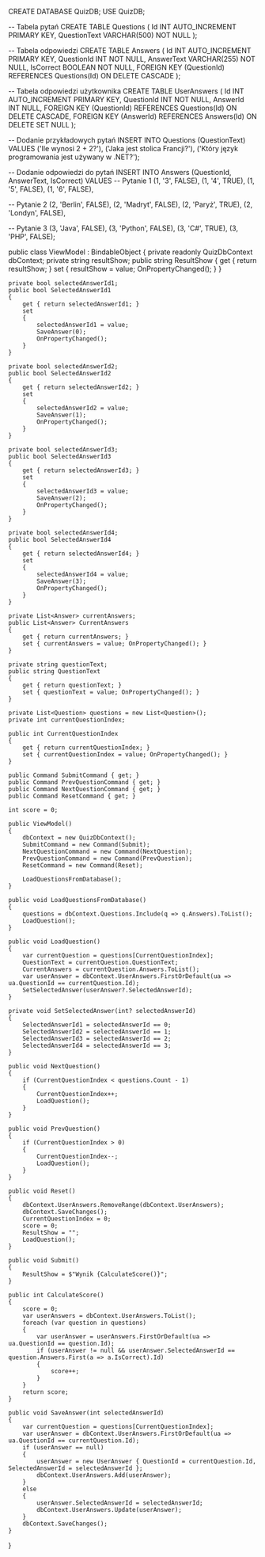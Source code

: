 CREATE DATABASE QuizDB;
USE QuizDB;

-- Tabela pytań
CREATE TABLE Questions (
    Id INT AUTO_INCREMENT PRIMARY KEY,
    QuestionText VARCHAR(500) NOT NULL
);

-- Tabela odpowiedzi
CREATE TABLE Answers (
    Id INT AUTO_INCREMENT PRIMARY KEY,
    QuestionId INT NOT NULL,
    AnswerText VARCHAR(255) NOT NULL,
    IsCorrect BOOLEAN NOT NULL,
    FOREIGN KEY (QuestionId) REFERENCES Questions(Id) ON DELETE CASCADE
);

-- Tabela odpowiedzi użytkownika
CREATE TABLE UserAnswers (
    Id INT AUTO_INCREMENT PRIMARY KEY,
    QuestionId INT NOT NULL,
    AnswerId INT NULL,
    FOREIGN KEY (QuestionId) REFERENCES Questions(Id) ON DELETE CASCADE,
    FOREIGN KEY (AnswerId) REFERENCES Answers(Id) ON DELETE SET NULL
);

-- Dodanie przykładowych pytań
INSERT INTO Questions (QuestionText) VALUES 
('Ile wynosi 2 + 2?'),
('Jaka jest stolica Francji?'),
('Który język programowania jest używany w .NET?');

-- Dodanie odpowiedzi do pytań
INSERT INTO Answers (QuestionId, AnswerText, IsCorrect) VALUES
-- Pytanie 1
(1, '3', FALSE),
(1, '4', TRUE),
(1, '5', FALSE),
(1, '6', FALSE),

-- Pytanie 2
(2, 'Berlin', FALSE),
(2, 'Madryt', FALSE),
(2, 'Paryż', TRUE),
(2, 'Londyn', FALSE),

-- Pytanie 3
(3, 'Java', FALSE),
(3, 'Python', FALSE),
(3, 'C#', TRUE),
(3, 'PHP', FALSE);






public class ViewModel : BindableObject
{
    private readonly QuizDbContext dbContext;
    private string resultShow;
    public string ResultShow
    {
        get { return resultShow; }
        set { resultShow = value; OnPropertyChanged(); }
    }

    private bool selectedAnswerId1;
    public bool SelectedAnswerId1
    {
        get { return selectedAnswerId1; }
        set
        {
            selectedAnswerId1 = value;
            SaveAnswer(0);
            OnPropertyChanged();
        }
    }

    private bool selectedAnswerId2;
    public bool SelectedAnswerId2
    {
        get { return selectedAnswerId2; }
        set
        {
            selectedAnswerId2 = value;
            SaveAnswer(1);
            OnPropertyChanged();
        }
    }

    private bool selectedAnswerId3;
    public bool SelectedAnswerId3
    {
        get { return selectedAnswerId3; }
        set
        {
            selectedAnswerId3 = value;
            SaveAnswer(2);
            OnPropertyChanged();
        }
    }

    private bool selectedAnswerId4;
    public bool SelectedAnswerId4
    {
        get { return selectedAnswerId4; }
        set
        {
            selectedAnswerId4 = value;
            SaveAnswer(3);
            OnPropertyChanged();
        }
    }

    private List<Answer> currentAnswers;
    public List<Answer> CurrentAnswers
    {
        get { return currentAnswers; }
        set { currentAnswers = value; OnPropertyChanged(); }
    }

    private string questionText;
    public string QuestionText
    {
        get { return questionText; }
        set { questionText = value; OnPropertyChanged(); }
    }

    private List<Question> questions = new List<Question>();
    private int currentQuestionIndex;

    public int CurrentQuestionIndex
    {
        get { return currentQuestionIndex; }
        set { currentQuestionIndex = value; OnPropertyChanged(); }
    }

    public Command SubmitCommand { get; }
    public Command PrevQuestionCommand { get; }
    public Command NextQuestionCommand { get; }
    public Command ResetCommand { get; }

    int score = 0;

    public ViewModel()
    {
        dbContext = new QuizDbContext();
        SubmitCommand = new Command(Submit);
        NextQuestionCommand = new Command(NextQuestion);
        PrevQuestionCommand = new Command(PrevQuestion);
        ResetCommand = new Command(Reset);

        LoadQuestionsFromDatabase();
    }

    public void LoadQuestionsFromDatabase()
    {
        questions = dbContext.Questions.Include(q => q.Answers).ToList();
        LoadQuestion();
    }

    public void LoadQuestion()
    {
        var currentQuestion = questions[CurrentQuestionIndex];
        QuestionText = currentQuestion.QuestionText;
        CurrentAnswers = currentQuestion.Answers.ToList();
        var userAnswer = dbContext.UserAnswers.FirstOrDefault(ua => ua.QuestionId == currentQuestion.Id);
        SetSelectedAnswer(userAnswer?.SelectedAnswerId);
    }

    private void SetSelectedAnswer(int? selectedAnswerId)
    {
        SelectedAnswerId1 = selectedAnswerId == 0;
        SelectedAnswerId2 = selectedAnswerId == 1;
        SelectedAnswerId3 = selectedAnswerId == 2;
        SelectedAnswerId4 = selectedAnswerId == 3;
    }

    public void NextQuestion()
    {
        if (CurrentQuestionIndex < questions.Count - 1)
        {
            CurrentQuestionIndex++;
            LoadQuestion();
        }
    }

    public void PrevQuestion()
    {
        if (CurrentQuestionIndex > 0)
        {
            CurrentQuestionIndex--;
            LoadQuestion();
        }
    }

    public void Reset()
    {
        dbContext.UserAnswers.RemoveRange(dbContext.UserAnswers);
        dbContext.SaveChanges();
        CurrentQuestionIndex = 0;
        score = 0;
        ResultShow = "";
        LoadQuestion();
    }

    public void Submit()
    {
        ResultShow = $"Wynik {CalculateScore()}";
    }

    public int CalculateScore()
    {
        score = 0;
        var userAnswers = dbContext.UserAnswers.ToList();
        foreach (var question in questions)
        {
            var userAnswer = userAnswers.FirstOrDefault(ua => ua.QuestionId == question.Id);
            if (userAnswer != null && userAnswer.SelectedAnswerId == question.Answers.First(a => a.IsCorrect).Id)
            {
                score++;
            }
        }
        return score;
    }

    public void SaveAnswer(int selectedAnswerId)
    {
        var currentQuestion = questions[CurrentQuestionIndex];
        var userAnswer = dbContext.UserAnswers.FirstOrDefault(ua => ua.QuestionId == currentQuestion.Id);
        if (userAnswer == null)
        {
            userAnswer = new UserAnswer { QuestionId = currentQuestion.Id, SelectedAnswerId = selectedAnswerId };
            dbContext.UserAnswers.Add(userAnswer);
        }
        else
        {
            userAnswer.SelectedAnswerId = selectedAnswerId;
            dbContext.UserAnswers.Update(userAnswer);
        }
        dbContext.SaveChanges();
    }
}
